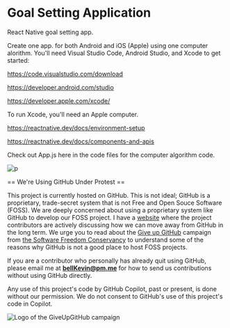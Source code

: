 # Goal Setting Application

React Native goal setting app. 

Create one app. for both Android and iOS (Apple) using one computer alorithm. You'll need Visual Studio Code, Android Studio, and Xcode to get started:

https://code.visualstudio.com/download

https://developer.android.com/studio

https://developer.apple.com/xcode/

To run Xcode, you'll need an Apple computer.

https://reactnative.dev/docs/environment-setup

https://reactnative.dev/docs/components-and-apis

Check out App.js here in the code files for the computer algorithm code.

![p](https://github.com/bell-kevin/GoalSettingApp/blob/main/screenShots/Capture.PNG)

== We're Using GitHub Under Protest ==

This project is currently hosted on GitHub.  This is not ideal; GitHub is a
proprietary, trade-secret system that is not Free and Open Souce Software
(FOSS).  We are deeply concerned about using a proprietary system like GitHub
to develop our FOSS project. I have a [website](https://bellKevin.me) where the
project contributors are actively discussing how we can move away from GitHub
in the long term.  We urge you to read about the [Give up GitHub](https://GiveUpGitHub.org) campaign 
from [the Software Freedom Conservancy](https://sfconservancy.org) to understand some of the reasons why GitHub is not 
a good place to host FOSS projects.

If you are a contributor who personally has already quit using GitHub, please
email me at **bellKevin@pm.me** for how to send us contributions without
using GitHub directly.

Any use of this project's code by GitHub Copilot, past or present, is done
without our permission.  We do not consent to GitHub's use of this project's
code in Copilot.

![Logo of the GiveUpGitHub campaign](https://sfconservancy.org/img/GiveUpGitHub.png)
